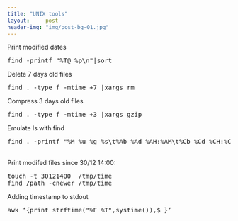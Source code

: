 ```yaml
---
title: "UNIX tools"
layout:     post
header-img: "img/post-bg-01.jpg"
---
```

<p>Print modified dates
<pre>find -printf "%T@ %p\n"|sort</pre>
Delete 7 days old files
<pre>find . -type f -mtime +7 |xargs rm</pre>
Compress 3 days old files
<pre>find . -type f -mtime +3 |xargs gzip</pre>
Emulate ls&nbsp;with find
<pre>find . -printf "%M %u %g %s\t%Ab %Ad %AH:%AM\t%Cb %Cd %CH:%CM\t%P\n"</pre><br />
Print modifed files since 30/12 14:00:
<pre>touch -t 30121400  /tmp/time
find /path -cnewer /tmp/time
</pre>
Adding timestamp to stdout
<pre>awk &lsquo;{print strftime("%F %T",systime()),$_}&rsquo;</pre>
